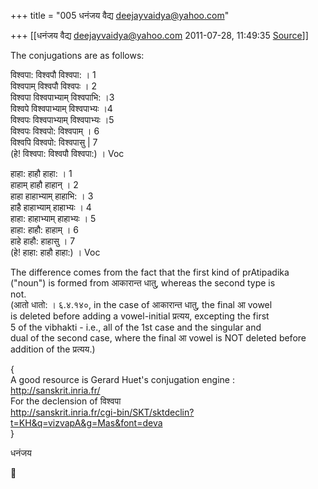 +++
title = "005 धनंजय वैद्य  <deejayvaidya@yahoo.com>"

+++
[[धनंजय वैद्य  <deejayvaidya@yahoo.com>	2011-07-28, 11:49:35 [Source](https://groups.google.com/g/samskrita/c/zHRxpySNgas)]]



The conjugations are as follows:

विश्वपा: विश्वपौ विश्वपा: । 1  
विश्वपाम् विश्वपौ विश्वपः । 2  
विश्वपा विश्वपाभ्याम् विश्वपाभि: ।3  
विश्वपे विश्वपाभ्याम् विश्वपाभ्यः ।4  
विश्वपः विश्वपाभ्याम् विश्वपाभ्यः ।5  
विश्वपः विश्वपो: विश्वपाम् । 6  
विश्वपि विश्वपो: विश्वपासु \| 7  
(हे! विश्वपा: विश्वपौ विश्वपा:) । Voc

हाहा: हाहौ हाहा: । 1  
हाहाम् हाहौ हाहान् । 2  
हाहा हाहाभ्याम् हाहाभि: । 3  
हाहै हाहाभ्याम् हाहाभ्यः । 4  
हाहा: हाहाभ्याम् हाहाभ्यः । 5  
हाहा: हाहौ: हाहाम् । 6  
हाहे हाहौ: हाहासु । 7  
(हे! हाहा: हाहौ हाहा:) । Voc

The difference comes from the fact that the first kind of prAtipadika  
("noun") is formed from आकारान्त धातु, whereas the second type is  
not.  
(आतो धातो: । ६.४.१४०, in the case of आकारान्त धातु, the final आ vowel  
is deleted before adding a vowel-initial प्रत्यय, excepting the first  
5 of the vibhakti - i.e., all of the 1st case and the singular and  
dual of the second case, where the final आ vowel is NOT deleted before  
addition of the प्रत्यय.)

{  
A good resource is Gerard Huet's conjugation engine : <http://sanskrit.inria.fr/>  
For the declension of विश्वपा  
<http://sanskrit.inria.fr/cgi-bin/SKT/sktdeclin?t=KH&q=vizvapA&g=Mas&font=deva>  
}

धनंजय



